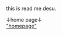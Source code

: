 this is read me desu.

↓home page↓
<br><a href="https://koppepan-orange.github.io/test_site/homepage.html">"homepage"</a>
